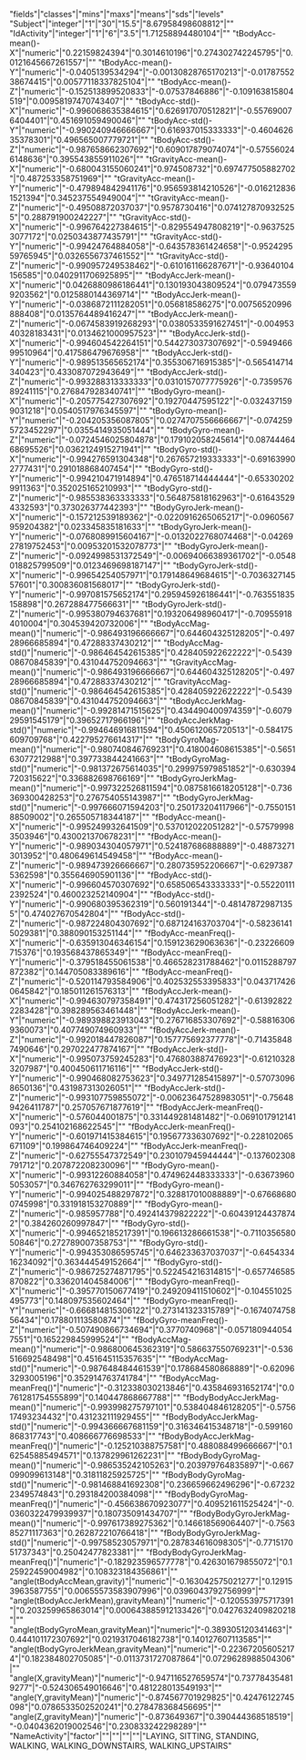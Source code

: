 "fields"|"classes"|"mins"|"maxs"|"means"|"sds"|"levels"
"Subject"|"integer"|"1"|"30"|"15.5"|"8.67958498608812"|""
"IdActivity"|"integer"|"1"|"6"|"3.5"|"1.71258894480104"|""
"tBodyAcc-mean()-X"|"numeric"|"0.22159824394"|"0.3014610196"|"0.274302742245795"|"0.0121645667261557"|""
"tBodyAcc-mean()-Y"|"numeric"|"-0.0405139534294"|"-0.00130828765170213"|"-0.0178755238674415"|"0.00577118337825104"|""
"tBodyAcc-mean()-Z"|"numeric"|"-0.152513899520833"|"-0.07537846886"|"-0.109163815804519"|"0.00958197470743407"|""
"tBodyAcc-std()-X"|"numeric"|"-0.996068635384615"|"0.626917070512821"|"-0.557690076404401"|"0.451691059490046"|""
"tBodyAcc-std()-Y"|"numeric"|"-0.990240946666667"|"0.616937015333333"|"-0.460462635378301"|"0.496565007779721"|""
"tBodyAcc-std()-Z"|"numeric"|"-0.987658662307692"|"0.609017879074074"|"-0.575560246148636"|"0.395543855911026"|""
"tGravityAcc-mean()-X"|"numeric"|"-0.680043155060241"|"0.974508732"|"0.697477505882702"|"0.487253358751969"|""
"tGravityAcc-mean()-Y"|"numeric"|"-0.479894842941176"|"0.956593814210526"|"-0.0162128361521394"|"0.345237554949004"|""
"tGravityAcc-mean()-Z"|"numeric"|"-0.49508872037037"|"0.9578730416"|"0.0741278709325255"|"0.288791900242227"|""
"tGravityAcc-std()-X"|"numeric"|"-0.996764227384615"|"-0.829554947808219"|"-0.96375253077172"|"0.0250343877435791"|""
"tGravityAcc-std()-Y"|"numeric"|"-0.99424764884058"|"-0.643578361424658"|"-0.952429559765945"|"0.0326556737461552"|""
"tGravityAcc-std()-Z"|"numeric"|"-0.990957249538462"|"-0.610161166287671"|"-0.93640104156585"|"0.0402911706925895"|""
"tBodyAccJerk-mean()-X"|"numeric"|"0.0426880986186441"|"0.130193043809524"|"0.0794735599203562"|"0.0125880144369714"|""
"tBodyAccJerk-mean()-Y"|"numeric"|"-0.0386872111282051"|"0.056818586275"|"0.00756520996888408"|"0.0135764489416247"|""
"tBodyAccJerk-mean()-Z"|"numeric"|"-0.0674583919268293"|"0.0380533591627451"|"-0.00495340328183431"|"0.0134621000957523"|""
"tBodyAccJerk-std()-X"|"numeric"|"-0.994604542264151"|"0.544273037307692"|"-0.594946699510964"|"0.417586479676958"|""
"tBodyAccJerk-std()-Y"|"numeric"|"-0.989513565652174"|"0.355306716915385"|"-0.565414714340423"|"0.433087072943649"|""
"tBodyAccJerk-std()-Z"|"numeric"|"-0.993288313333333"|"0.0310157077775926"|"-0.735957689241115"|"0.276847928340741"|""
"tBodyGyro-mean()-X"|"numeric"|"-0.205775427307692"|"0.19270447595122"|"-0.0324371599031218"|"0.0540517976345597"|""
"tBodyGyro-mean()-Y"|"numeric"|"-0.204205356087805"|"0.0274707556666667"|"-0.0742595723452297"|"0.0355414935051444"|""
"tBodyGyro-mean()-Z"|"numeric"|"-0.0724546025804878"|"0.179102058245614"|"0.0874446468695526"|"0.0362124915271941"|""
"tBodyGyro-std()-X"|"numeric"|"-0.994276591304348"|"0.267657219333333"|"-0.691639902777431"|"0.291018868407454"|""
"tBodyGyro-std()-Y"|"numeric"|"-0.994210471914894"|"0.476518714444444"|"-0.653302029911363"|"0.352025165210993"|""
"tBodyGyro-std()-Z"|"numeric"|"-0.985538363333333"|"0.564875818162963"|"-0.616435294332593"|"0.373026377442393"|""
"tBodyGyroJerk-mean()-X"|"numeric"|"-0.157212539189362"|"-0.0220916265065217"|"-0.0960567959204382"|"0.023345835181633"|""
"tBodyGyroJerk-mean()-Y"|"numeric"|"-0.0768089915604167"|"-0.0132022768074468"|"-0.0426927819752453"|"0.00953201532078773"|""
"tBodyGyroJerk-mean()-Z"|"numeric"|"-0.0924998531372549"|"-0.00694066389361702"|"-0.0548018825799509"|"0.0123469698187147"|""
"tBodyGyroJerk-std()-X"|"numeric"|"-0.99654254057971"|"0.179148649684615"|"-0.703632714557601"|"0.300836081568017"|""
"tBodyGyroJerk-std()-Y"|"numeric"|"-0.997081575652174"|"0.295945926186441"|"-0.763551835158898"|"0.267288477566631"|""
"tBodyGyroJerk-std()-Z"|"numeric"|"-0.995380794637681"|"0.193206498960417"|"-0.709559184010004"|"0.304539420732006"|""
"tBodyAccMag-mean()"|"numeric"|"-0.986493196666667"|"0.644604325128205"|"-0.49728966685894"|"0.47288337430212"|""
"tBodyAccMag-std()"|"numeric"|"-0.986464542615385"|"0.428405922622222"|"-0.543908670845839"|"0.431044752094663"|""
"tGravityAccMag-mean()"|"numeric"|"-0.986493196666667"|"0.644604325128205"|"-0.49728966685894"|"0.47288337430212"|""
"tGravityAccMag-std()"|"numeric"|"-0.986464542615385"|"0.428405922622222"|"-0.543908670845839"|"0.431044752094663"|""
"tBodyAccJerkMag-mean()"|"numeric"|"-0.99281471515625"|"0.434490400974359"|"-0.607929591545179"|"0.39652717966196"|""
"tBodyAccJerkMag-std()"|"numeric"|"-0.994646916811594"|"0.450612065720513"|"-0.584175609709768"|"0.422795276614317"|""
"tBodyGyroMag-mean()"|"numeric"|"-0.980740846769231"|"0.418004608615385"|"-0.565163077212988"|"0.397733844241663"|""
"tBodyGyroMag-std()"|"numeric"|"-0.981372675614035"|"0.299975979851852"|"-0.630394720315622"|"0.336882698766169"|""
"tBodyGyroJerkMag-mean()"|"numeric"|"-0.997322526811594"|"0.0875816618205128"|"-0.736369300428253"|"0.276754055143987"|""
"tBodyGyroJerkMag-std()"|"numeric"|"-0.997666071594203"|"0.250173204117966"|"-0.755015188509002"|"0.265505718344187"|""
"fBodyAcc-mean()-X"|"numeric"|"-0.995249932641509"|"0.537012022051282"|"-0.575799983503946"|"0.430021370678231"|""
"fBodyAcc-mean()-Y"|"numeric"|"-0.989034304057971"|"0.524187686888889"|"-0.488732713013952"|"0.480649614549458"|""
"fBodyAcc-mean()-Z"|"numeric"|"-0.989473926666667"|"0.280735952206667"|"-0.62973875362598"|"0.355646905901136"|""
"fBodyAcc-std()-X"|"numeric"|"-0.996604570307692"|"0.658506543333333"|"-0.552201112392524"|"0.460023252140904"|""
"fBodyAcc-std()-Y"|"numeric"|"-0.990680395362319"|"0.560191344"|"-0.481478729871355"|"0.474027670542804"|""
"fBodyAcc-std()-Z"|"numeric"|"-0.987224804307692"|"0.687124163703704"|"-0.582361415029381"|"0.388090153251144"|""
"fBodyAcc-meanFreq()-X"|"numeric"|"-0.635913046346154"|"0.159123629063636"|"-0.23226609715376"|"0.193568437865349"|""
"fBodyAcc-meanFreq()-Y"|"numeric"|"-0.379518455061538"|"0.466528231788462"|"0.0115288797872382"|"0.144705083389616"|""
"fBodyAcc-meanFreq()-Z"|"numeric"|"-0.520114793584906"|"0.402532553395833"|"0.0437174260645842"|"0.185011261576313"|""
"fBodyAccJerk-mean()-X"|"numeric"|"-0.994630797358491"|"0.474317256051282"|"-0.613928222283428"|"0.398289563461448"|""
"fBodyAccJerk-mean()-Y"|"numeric"|"-0.989398823913043"|"0.276716853307692"|"-0.588163069360073"|"0.407749074960933"|""
"fBodyAccJerk-mean()-Z"|"numeric"|"-0.992018447826087"|"0.157775692377778"|"-0.714358487490646"|"0.297022477874167"|""
"fBodyAccJerk-std()-X"|"numeric"|"-0.995073759245283"|"0.476803887476923"|"-0.612103283207987"|"0.400450611716116"|""
"fBodyAccJerk-std()-Y"|"numeric"|"-0.990468082753623"|"0.349771285415897"|"-0.570730968650136"|"0.431987313026051"|""
"fBodyAccJerk-std()-Z"|"numeric"|"-0.993107759855072"|"-0.00623647528983051"|"-0.756489426411787"|"0.257057671877619"|""
"fBodyAccJerk-meanFreq()-X"|"numeric"|"-0.576044001875"|"0.331449281481482"|"-0.0691017912141093"|"0.254102168622545"|""
"fBodyAccJerk-meanFreq()-Y"|"numeric"|"-0.601971415384615"|"0.195677336307692"|"-0.228102065671109"|"0.199864746409224"|""
"fBodyAccJerk-meanFreq()-Z"|"numeric"|"-0.62755547372549"|"0.230107945944444"|"-0.137602308791712"|"0.207872208230096"|""
"fBodyGyro-mean()-X"|"numeric"|"-0.99312260884058"|"0.474962448333333"|"-0.636739605053057"|"0.346762763299011"|""
"fBodyGyro-mean()-Y"|"numeric"|"-0.994025488297872"|"0.328817010088889"|"-0.676686800745998"|"0.331918153270889"|""
"fBodyGyro-mean()-Z"|"numeric"|"-0.985957788"|"0.492414379822222"|"-0.604391244378742"|"0.384260260997847"|""
"fBodyGyro-std()-X"|"numeric"|"-0.994652185217391"|"0.196613286661538"|"-0.711035658050846"|"0.272789007358753"|""
"fBodyGyro-std()-Y"|"numeric"|"-0.994353086595745"|"0.646233637037037"|"-0.645433416234092"|"0.363444549152664"|""
"fBodyGyro-std()-Z"|"numeric"|"-0.986725274871795"|"0.522454216314815"|"-0.657746585870822"|"0.336201404584006"|""
"fBodyGyro-meanFreq()-X"|"numeric"|"-0.395770150677419"|"0.249209411510602"|"-0.104551025495773"|"0.148097535602464"|""
"fBodyGyro-meanFreq()-Y"|"numeric"|"-0.666814815306122"|"0.273141323315789"|"-0.167407475856434"|"0.178801113580874"|""
"fBodyGyro-meanFreq()-Z"|"numeric"|"-0.507490866734694"|"0.3770740968"|"-0.0571809440547551"|"0.165229845999524"|""
"fBodyAccMag-mean()"|"numeric"|"-0.986800645362319"|"0.586637550769231"|"-0.536516692548498"|"0.451645115357635"|""
"fBodyAccMag-std()"|"numeric"|"-0.987648484461539"|"0.178684580868889"|"-0.620963293005196"|"0.352914763741784"|""
"fBodyAccMag-meanFreq()"|"numeric"|"-0.312338030213846"|"0.435846931652174"|"0.0761281754555899"|"0.140447868667788"|""
"fBodyBodyAccJerkMag-mean()"|"numeric"|"-0.993998275797101"|"0.538404846128205"|"-0.575617493234432"|"0.431232111929455"|""
"fBodyBodyAccJerkMag-std()"|"numeric"|"-0.994366667681159"|"0.316346415348718"|"-0.599160868317743"|"0.408666776698533"|""
"fBodyBodyAccJerkMag-meanFreq()"|"numeric"|"-0.125210388757581"|"0.488088499666667"|"0.162545885494571"|"0.137829961262231"|""
"fBodyBodyGyroMag-mean()"|"numeric"|"-0.986535242105263"|"0.203979764835897"|"-0.667099099613148"|"0.31811825925725"|""
"fBodyBodyGyroMag-std()"|"numeric"|"-0.981468841692308"|"0.236659662496296"|"-0.672322349574843"|"0.293184200384098"|""
"fBodyBodyGyroMag-meanFreq()"|"numeric"|"-0.456638670923077"|"0.409521611525424"|"-0.0360322479939937"|"0.180735091434707"|""
"fBodyBodyGyroJerkMag-mean()"|"numeric"|"-0.997617389275362"|"0.146618569064407"|"-0.756385271117363"|"0.262872210766418"|""
"fBodyBodyGyroJerkMag-std()"|"numeric"|"-0.99758523057971"|"0.287834616098305"|"-0.771517051737343"|"0.25042477823381"|""
"fBodyBodyGyroJerkMag-meanFreq()"|"numeric"|"-0.182923596577778"|"0.426301679855072"|"0.125922459004982"|"0.108323184356861"|""
"angle(tBodyAccMean,gravity)"|"numeric"|"-0.163042575021277"|"0.129153963587755"|"0.00655573583907996"|"0.0396043792756999"|""
"angle(tBodyAccJerkMean),gravityMean)"|"numeric"|"-0.120553975717391"|"0.203259965863014"|"0.000643885912133426"|"0.0427632409820218"|""
"angle(tBodyGyroMean,gravityMean)"|"numeric"|"-0.389305120341463"|"0.444101172307692"|"0.0219317046182738"|"0.140127607113585"|""
"angle(tBodyGyroJerkMean,gravityMean)"|"numeric"|"-0.223672056052174"|"0.182384802705085"|"-0.0113731727087864"|"0.0729628988504306"|""
"angle(X,gravityMean)"|"numeric"|"-0.947116527659574"|"0.737784354819277"|"-0.524306549016646"|"0.481228013549193"|""
"angle(Y,gravityMean)"|"numeric"|"-0.874567701929825"|"0.42476122745098"|"0.0786533502520241"|"0.278478368456695"|""
"angle(Z,gravityMean)"|"numeric"|"-0.873649367"|"0.390444368518519"|"-0.0404362019002546"|"0.230833242298289"|""
"NameActivity"|"factor"|""|""|""|""|"LAYING, SITTING, STANDING, WALKING, WALKING_DOWNSTAIRS, WALKING_UPSTAIRS"
